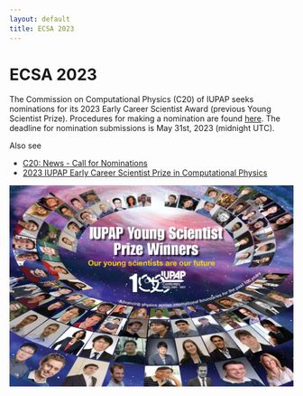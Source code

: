 ```yaml
---
layout: default
title: ECSA 2023
---
```


# ECSA 2023

The Commission on Computational Physics (C20) of IUPAP
seeks nominations for its 2023 Early Career Scientist Award (previous Young Scientist Prize). Procedures for making a nomination are found [here](https://iupap.org/awards/young-scientist-prizes/).
The deadline for nomination submissions is May 31st, 2023 (midnight
UTC).

Also see
* [C20: News - Call for Nominations](https://iupap.org/who-we-are/internal-organization/commissions/c20-computational-physics/c20-news/)
* [2023 IUPAP Early Career Scientist Prize in Computational Physics](https://sites.google.com/view/grigraphene/announce/2023-C20-ECSP-Award)

<img src="assets/images/ecsa.jpg">
